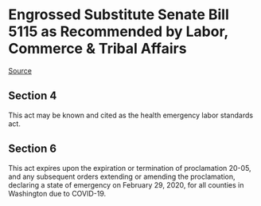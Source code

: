 # Engrossed Substitute Senate Bill 5115 as Recommended by Labor, Commerce & Tribal Affairs

[Source](http://lawfilesext.leg.wa.gov/biennium/2021-22/Xml/Bills/Senate%20Bills/5115-S.E.xml)
## Section 4
This act may be known and cited as the health emergency labor standards act.

## Section 6
This act expires upon the expiration or termination of proclamation 20-05, and any subsequent orders extending or amending the proclamation, declaring a state of emergency on February 29, 2020, for all counties in Washington due to COVID-19.
